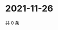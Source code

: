 # 2021-11-26

共 0 条

<!-- BEGIN WEIBO -->
<!-- 最后更新时间 Fri Nov 26 2021 17:14:19 GMT+0800 (China Standard Time) -->

<!-- END WEIBO -->
